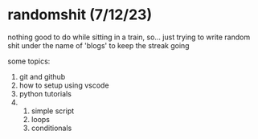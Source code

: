 # randomshit (7/12/23)
nothing good to do while sitting in a train, so...
just trying to write random shit under the name of 'blogs' to keep the streak going

some topics:
1. git and github
2. how to setup using vscode
3. python tutorials
3. 1. simple script
   2. loops
   3. conditionals
